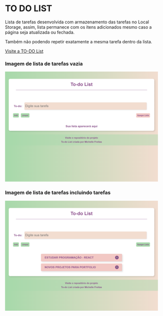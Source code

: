 # TO DO LIST

Lista de tarefas desenvolvida com armazenamento das tarefas no Local Storage, assim, lista permanece com os itens adicionados mesmo caso a página seja atualizada ou fechada.<br/>

Também não podendo repetir exatamente a mesma tarefa dentro da lista.<br/>

[Visite a TO-DO List](https://michelle-freitas.github.io/HMTL5-CSS3-JS/meus_projetos/todolist/index.html)

### Imagem de lista de tarefas vazia
 <img alt="Imagem de lista de tarefas vazia" src="./public/todolist.png">


### Imagem de lista de tarefas incluindo tarefas
  <img alt="Imagem de lista de tarefas incluindo tarefas" src="./public/list.png">

